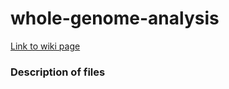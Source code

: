 # whole-genome-analysis
[Link to wiki page](https://github.com/gladstone-institutes/Bioinformatics-Workshops/wiki/Whole-Genome-Sequencing-Analysis)

### Description of files
